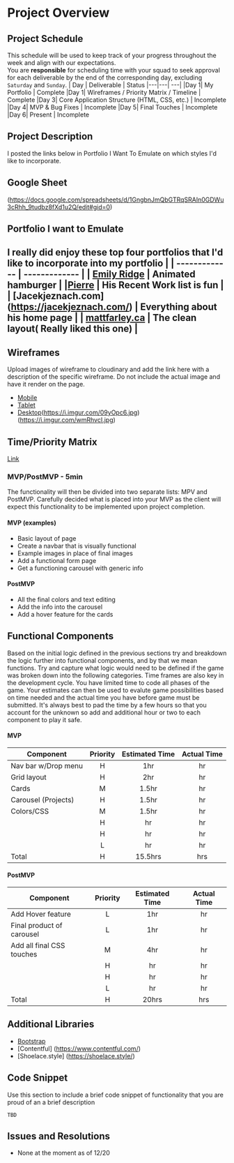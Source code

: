 # Project Overview

## Project Schedule

This schedule will be used to keep track of your progress throughout the week and align with our expectations.  
You are **responsible** for scheduling time with your squad to seek approval for each deliverable by the end of the corresponding day, excluding `Saturday` and `Sunday`.
|  Day | Deliverable | Status
|---|---| ---|
|Day 1| My Portfolio | Complete
|Day 1| Wireframes / Priority Matrix / Timeline | Complete
|Day 3| Core Application Structure (HTML, CSS, etc.) | Incomplete
|Day 4| MVP & Bug Fixes | Incomplete
|Day 5| Final Touches | Incomplete
|Day 6| Present | Incomplete

## Project Description

I posted the links below in Portfolio I Want To Emulate on which styles I'd like to incorporate.

## Google Sheet

(https://docs.google.com/spreadsheets/d/1GngbnJmQbGTRqSRAIn0GDWu3cRhh_9tudbz8fXd1u2Q/edit#gid=0)

## Portfolio I want to Emulate

I really did enjoy these top four portfolios that I'd like to incorporate into my portfolio | 
| ------------- | ------------- |
| [Emily Ridge](https://ianlunn.co.uk/) |  Animated hamburger |
|[Pierre](https://pierre.io/) | His Recent Work list is fun |
| [Jacekjeznach.com] (https://jacekjeznach.com/) | Everything about his home page |
| [mattfarley.ca](http://mattfarley.ca/) | The clean layout( Really liked this one) |
---
## Wireframes
Upload images of wireframe to cloudinary and add the link here with a description of the specific wireframe. Do not include the actual image and have it render on the page.  
- [Mobile](https://i.imgur.com/ogTq2tE.jpg)
- [Tablet](https://i.imgur.com/9bv9bV2.jpg)
- [Desktop](https://i.imgur.com/O9JQJOh.jpg)(https://i.imgur.com/09yOpc6.jpg)(https://i.imgur.com/wmRhvcI.jpg)

## Time/Priority Matrix 
[Link](https://i.imgur.com/wJ5AOGk.jpg)

### MVP/PostMVP - 5min
The functionality will then be divided into two separate lists: MPV and PostMVP.  Carefully decided what is placed into your MVP as the client will expect this functionality to be implemented upon project completion.  
#### MVP (examples)
- Basic layout of page
- Create a navbar that is visually functional
- Example images in place of final images 
- Add a functional form page 
- Get a functioning carousel with generic info
#### PostMVP 
- All the final colors and text editing
- Add the info into the carousel
- Add a hover feature for the cards
## Functional Components
Based on the initial logic defined in the previous sections try and breakdown the logic further into functional components, and by that we mean functions.  Try and capture what logic would need to be defined if the game was broken down into the following categories.
Time frames are also key in the development cycle.  You have limited time to code all phases of the game.  Your estimates can then be used to evalute game possibilities based on time needed and the actual time you have before game must be submitted. It's always best to pad the time by a few hours so that you account for the unknown so add and additional hour or two to each component to play it safe.
#### MVP
| Component | Priority | Estimated Time | Actual Time |
| --- | :---: |  :---: | :---: | 
| Nav bar w/Drop menu | H | 1hr | hr |
| Grid layout | H | 2hr | hr |
| Cards | M | 1.5hr | hr |  
| Carousel (Projects) | H | 1.5hr|  hr | 
| Colors/CSS| M | 1.5hr | hr|
|  | H | hr|  hr | 
|  | H | hr | hr | hr |
|  | L | hr | hr |
| Total | H | 15.5hrs| hrs |
#### PostMVP
| Component | Priority | Estimated Time | Actual Time |
| --- | :---: |  :---: | :---: | 
| Add Hover feature | L | 1hr | hr | hr |
| Final product of carousel | L | 1hr | hr |
| Add all final CSS touches | M | 4hr | hr |
|  | H | hr | hr | hr |
|  | H | hr | hr |
|  | L | hr | hr |
| Total | H | 20hrs| hrs |
## Additional Libraries
- [Bootstrap](https://getbootstrap.com/docs/4.5/getting-started/introduction/)  
- [Contentful] (https://www.contentful.com/)
- [Shoelace.style] (https://shoelace.style/)
## Code Snippet
Use this section to include a brief code snippet of functionality that you are proud of an a brief description  
```
TBD
```
## Issues and Resolutions
 - None at the moment as of 12/20